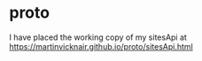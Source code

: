 # proto

I have placed the working copy of my sitesApi at
https://martinvicknair.github.io/proto/sitesApi.html

